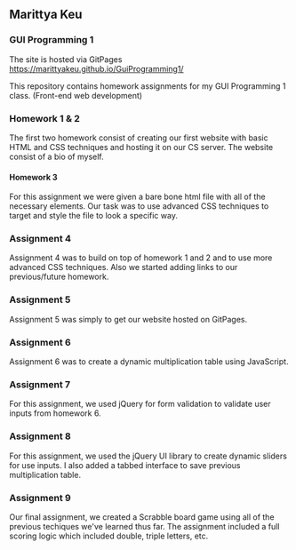 ## Marittya Keu
### GUI Programming 1

The site is hosted via GitPages 
https://marittyakeu.github.io/GuiProgramming1/

This repository contains homework assignments for my GUI Programming 1 class. (Front-end web development)

### Homework 1 & 2
The first two homework consist of creating our first website with basic HTML and CSS techniques and hosting it on our CS server. The website consist of a bio of myself.

#### Homework 3
For this assignment we were given a bare bone html file with all of the necessary elements. Our task was to use advanced CSS techniques to target and style the file to look a specific way.

### Assignment 4
Assignment 4 was to build on top of homework 1 and 2 and to use more advanced CSS techniques. Also we started adding links to our previous/future homework.

### Assignment 5
Assignment 5 was simply to get our website hosted on GitPages.

### Assignment 6
Assignment 6 was to create a dynamic multiplication table using JavaScript.

### Assignment 7
For this assignment, we used jQuery for form validation to validate user inputs from homework 6.

### Assignment 8
For this assignment, we used the jQuery UI library to create dynamic sliders for use inputs. I also added a tabbed interface to save previous multiplication table.

### Assignment 9
Our final assignment, we created a Scrabble board game using all of the previous techiques we've learned thus far. The assignment included a full scoring logic which included double, triple letters, etc.
